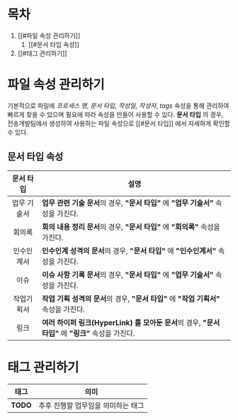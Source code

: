# 목차

1. [[#파일 속성 관리하기]]
	1. [[#문서 타입 속성]]
2. [[#태그 관리하기]]


# 파일 속성 관리하기

기본적으로 파일에 *프로세스 명*, *문서 타입*, *작성일*, *작성자*, *tags* 속성을 통해 관리하여 빠르게 찾을 수 있으며 필요에 따라 속성을 만들어 사용할 수 있다. **문서 타입** 의 경우, 전송개발팀에서 생성하여 사용하는 파일 속성으로 [[#문서 타입]] 에서 자세하게 확인할 수 있다.

## 문서 타입 속성

| 문서 타입  | <center>설명</center>                                                    |
| :----: | ---------------------------------------------------------------------- |
| 업무 기술서 | **업무 관련 기술 문서**의 경우, **"문서 타입"** 에 **"업무 기술서"** 속성을 가진다.               |
|  회의록   | **회의 내용 정리 문서**의 경우, **"문서 타입"** 에 **"회의록"** 속성을 가진다.                  |
| 인수인계서  | **인수인계 성격의 문서**의 경우, **"문서 타입"** 에 **"인수인계서"** 속성을 가진다.                |
|   이슈   | **이슈 사항 기록 문서**의 경우, **"문서 타입"** 에 **"업무 기술서"** 속성을 가진다.               |
| 작업기획서  | **작업 기획 성격의 문서**의 경우, **"문서 타입"** 에 **"작업 기획서"** 속성을 가진다.              |
|   링크   | **여러 하이퍼 링크(HyperLink) 를 모아둔 문서**의 경우, **"문서 타입"** 에 **"링크"** 속성을 가진다. |

# 태그 관리하기


| <center>태그</center> | <center>의미</center> |
| :-----------------: | ------------------- |
|      **TODO**       | 추후 진행할 업무임을 의미하는 태그 |
